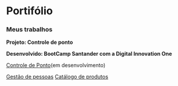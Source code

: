 # Portifólio

### Meus trabalhos

**Projeto: Controle de ponto** 

**Desenvolvido: BootCamp Santander  com a Digital Innovation One**

[Controle de Ponto](https://github.com/fabiopereirareis/Controle-de-Ponto)(em desenvolvimento)

[Gestão de pessoas](https://github.com/fabiopereirareis/Gestao_de_Pessoas)
[Catálogo de produtos](https://github.com/fabiopereirareis/Product-Catalog)
